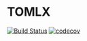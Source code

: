 # TOMLX

[![Build Status](https://github.com/KeitaNakamura/TOMLX.jl/workflows/CI/badge.svg)](https://github.com/KeitaNakamura/TOMLX.jl/actions)
[![codecov](https://codecov.io/gh/KeitaNakamura/TOMLX.jl/branch/main/graph/badge.svg?token=k70humDhCz)](https://codecov.io/gh/KeitaNakamura/TOMLX.jl)
